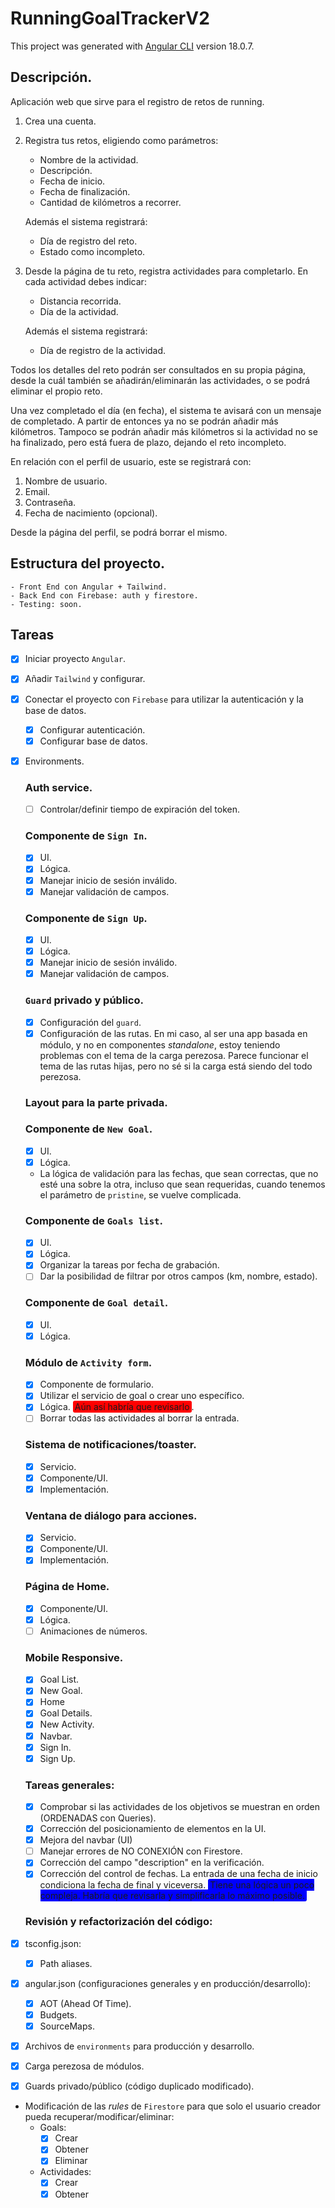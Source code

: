 # RunningGoalTrackerV2

This project was generated with [Angular CLI](https://github.com/angular/angular-cli) version 18.0.7.

## Descripción.

Aplicación web que sirve para el registro de retos de running.
1. Crea una cuenta.
2. Registra tus retos, eligiendo como parámetros:
   - Nombre de la actividad.
   - Descripción.
   - Fecha de inicio.
   - Fecha de finalización.
   - Cantidad de kilómetros a recorrer.

    Además el sistema registrará:
   - Día de registro del reto.
   - Estado como incompleto.
3. Desde la página de tu reto, registra actividades para completarlo. En cada actividad debes indicar:
   - Distancia recorrida.
   - Día de la actividad.

    Además el sistema registrará:
   - Día de registro de la actividad.

Todos los detalles del reto podrán ser consultados en su propia página, desde la cuál también se añadirán/eliminarán las actividades, o se podrá eliminar el propio reto.

Una vez completado el día (en fecha), el sistema te avisará con un mensaje de completado. A partir de entonces ya no se podrán añadir más kilómetros. Tampoco se podrán añadir más kilómetros si la actividad no se ha finalizado, pero está fuera de plazo, dejando el reto incompleto.

En relación con el perfil de usuario, este se registrará con:
1. Nombre de usuario.
2. Email.
3. Contraseña.
4. Fecha de nacimiento (opcional).

Desde la página del perfil, se podrá borrar el mismo.

## Estructura del proyecto.
    - Front End con Angular + Tailwind.
    - Back End con Firebase: auth y firestore.
    - Testing: soon.

## Tareas

- [x] Iniciar proyecto `Angular`.
- [x] Añadir `Tailwind` y configurar.
- [x] Conectar el proyecto con `Firebase` para utilizar la autenticación y la base de datos.
  - [x] Configurar autenticación.
  - [x] Configurar base de datos.
- [x] Environments.

  ### Auth service.
  - [ ] Controlar/definir tiempo de expiración del token.

  ### Componente de `Sign In`.
  - [x] UI.
  - [x] Lógica.
  - [x] Manejar inicio de sesión inválido.
  - [x] Manejar validación de campos.
  ### Componente de `Sign Up`.
  - [x] UI.
  - [x] Lógica.
  - [x] Manejar inicio de sesión inválido.
  - [x] Manejar validación de campos.

  ### `Guard` privado y público.
  - [x] Configuración del `guard`.
  - [x] Configuración de las rutas. En mi caso, al ser una app basada en módulo, y no en componentes *standalone*, estoy teniendo problemas con el tema de la carga perezosa. Parece funcionar el tema de las rutas hijas, pero no sé si la carga está siendo del todo perezosa.

  ### Layout para la parte privada.

  ### Componente de `New Goal`.
  - [x] UI.
  - [x] Lógica.
  - La lógica de validación para las fechas, que sean correctas, que no esté una sobre la otra, incluso que sean requeridas, cuando tenemos el parámetro de `pristine`, se vuelve complicada.

  ### Componente de `Goals list`.
  - [x] UI.
  - [x] Lógica.
  - [x] Organizar la tareas por fecha de grabación.
  - [ ] Dar la posibilidad de filtrar por otros campos (km, nombre, estado).

  ### Componente de `Goal detail`.
  - [x] UI.
  - [x] Lógica.

  ### Módulo de `Activity form`.
  - [x] Componente de formulario.
  - [x] Utilizar el servicio de goal o crear uno específico.
  - [x] Lógica. <span style="background-color: red; padding: 1px 3px; border-radius: 3px">Aún así habría que revisarlo</span>.
  - [ ] Borrar todas las actividades al borrar la entrada.

  ### Sistema de notificaciones/toaster.
  - [x] Servicio.
  - [x] Componente/UI.
  - [x] Implementación.

  ### Ventana de diálogo para acciones.
  - [x] Servicio.
  - [x] Componente/UI.
  - [x] Implementación.

  ### Página de Home.
  - [x] Componente/UI.
  - [x] Lógica.
  - [ ] Animaciones de números.

  ### Mobile Responsive.
  - [x] Goal List.
  - [x] New Goal.
  - [x] Home
  - [x] Goal Details.
  - [x] New Activity.
  - [x] Navbar.
  - [x] Sign In.
  - [x] Sign Up.

  ### Tareas generales:
  - [x] Comprobar si las actividades de los objetivos se muestran en orden (ORDENADAS con Queries).
  - [x] Corrección del posicionamiento de elementos en la UI.
  - [x] Mejora del navbar (UI)
  - [ ] Manejar errores de NO CONEXIÓN con Firestore.
  - [x] Corrección del campo "description" en la verificación.
  - [x] Corrección del control de fechas. La entrada de una fecha de inicio condiciona la fecha de final y viceversa. <span style="background-color: blue; padding: 1px 3px; border-radius: 3px">Tiene una lógica un poco compleja. Habría que revisarla y simplificarla lo máximo posible.</span>

  ### Revisión y refactorización del código:
- [x] tsconfig.json:
  - [x] Path aliases.

- [x] angular.json (configuraciones generales y en producción/desarrollo):
  - [x] AOT (Ahead Of Time).
  - [x] Budgets.
  - [x] SourceMaps.

- [x] Archivos de `environments` para producción y desarrollo.

- [x] Carga perezosa de módulos.
- [x] Guards privado/público (código duplicado modificado).
- Modificación de las *rules* de `Firestore` para que solo el usuario creador pueda recuperar/modificar/eliminar:
  - Goals:
    - [x] Crear
    - [x] Obtener
    - [x] Eliminar
  - Actividades:
    - [x] Crear
    - [x] Obtener